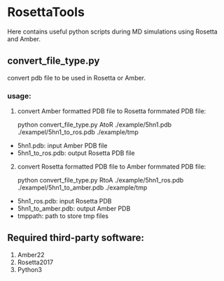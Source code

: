 # RosettaTools
Here contains useful python scripts during MD simulations using Rosetta and Amber.
## convert_file_type.py
convert pdb file to be used in Rosetta or Amber.
### usage:
1. convert Amber formatted PDB file to Rosetta formmated PDB file:
   
   python convert_file_type.py AtoR ./example/5hn1.pdb ./exampel/5hn1_to_ros.pdb ./example/tmp  
  - 5hn1.pdb: input Amber PDB file  
  - 5hn1_to_ros.pdb: output Rosetta PDB file
2. convert Rosetta formatted PDB file to Amber formmated PDB file:

   python convert_file_type.py RtoA ./example/5hn1_ros.pdb ./exampel/5hn1_to_amber.pdb ./example/tmp  
  - 5hn1_ros.pdb: input Rosetta PDB  
  - 5hn1_to_amber.pdb: output Amber PDB  
  - tmppath: path to store tmp files
## Required third-party software:
1. Amber22
2. Rosetta2017
3. Python3
